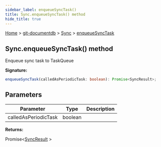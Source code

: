 ```yaml
---
sidebar_label: enqueueSyncTask()
title: Sync.enqueueSyncTask() method
hide_title: true
---
```


[Home](./index.md) &gt; [git-documentdb](./git-documentdb.md) &gt; [Sync](./git-documentdb.sync.md) &gt; [enqueueSyncTask](./git-documentdb.sync.enqueuesynctask.md)

## Sync.enqueueSyncTask() method

Enqueue sync task to TaskQueue

<b>Signature:</b>

```typescript
enqueueSyncTask(calledAsPeriodicTask: boolean): Promise<SyncResult>;
```

## Parameters

|  Parameter | Type | Description |
|  --- | --- | --- |
|  calledAsPeriodicTask | boolean |  |

<b>Returns:</b>

Promise&lt;[SyncResult](./git-documentdb.syncresult.md) &gt;

